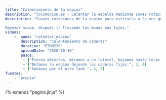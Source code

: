 ```yaml
---
title: "Calentamiento de la espina"
description: "locomocion.es - Calentar la espalda mediante suves rotaciones y flexiones"
descripcion: "Suaves rotaciones de la espina para estirarla a la vez que calentamos la zona lumbar.

Empezar suave, después ir llevando las manos más lejos."
videos: 
    -  name: "calentar_espina"
       description: "Calentamiento de caderas"
       duration: "PT0M23S"
       uploadDate: "2020-10-10"
       pasos:
        - ["Pierna abiertas, miramos a un lateral, bajamos hasta tocar el suelo.", 1, 3]
        - ["Rotamos la espina dejando las caderas fijas.", 3, 4]
        - ["Subimos por el otro lado.", 4, 5]
fuentes:
    - "propia"
---
```

{% extends "pagina.jinja" %}